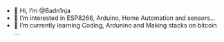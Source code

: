 - 👋 Hi, I’m @Badn1nja
- 👀 I’m interested in ESP8266, Arduino, Home Automation and sensors...
- 🌱 I’m currently learning Coding, Ardunino and Making stacks on bitcoin ...
<!---
Badn1nja/Badn1nja is a ✨ special ✨ repository because its `README.md` (this file) appears on your GitHub profile.
You can click the Preview link to take a look at your changes.
--->
